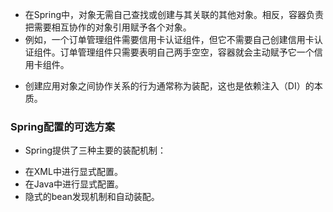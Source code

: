 - 在Spring中，对象无需自己查找或创建与其关联的其他对象。相反，容器负责把需要相互协作的对象引用赋予各个对象。
- 例如，一个订单管理组件需要信用卡认证组件，但它不需要自己创建信用卡认证组件。订单管理组件只需要表明自己两手空空，容器就会主动赋予它一个信用卡组件。
>
- 创建应用对象之间协作关系的行为通常称为装配，这也是依赖注入（DI）的本质。
>
### Spring配置的可选方案
>
- Spring提供了三种主要的装配机制：
>
- 在XML中进行显式配置。
- 在Java中进行显式配置。
- 隐式的bean发现机制和自动装配。





















